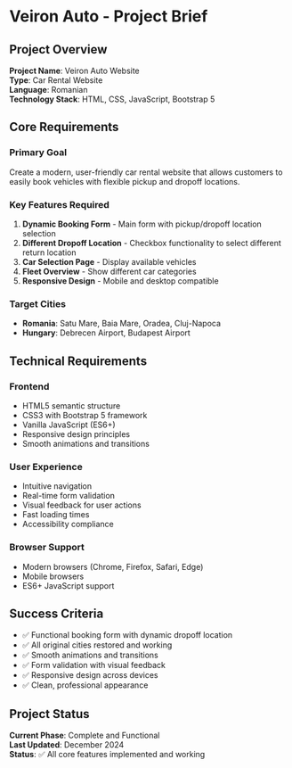 # Veiron Auto - Project Brief

## Project Overview
**Project Name**: Veiron Auto Website  
**Type**: Car Rental Website  
**Language**: Romanian  
**Technology Stack**: HTML, CSS, JavaScript, Bootstrap 5

## Core Requirements

### Primary Goal
Create a modern, user-friendly car rental website that allows customers to easily book vehicles with flexible pickup and dropoff locations.

### Key Features Required
1. **Dynamic Booking Form** - Main form with pickup/dropoff location selection
2. **Different Dropoff Location** - Checkbox functionality to select different return location
3. **Car Selection Page** - Display available vehicles
4. **Fleet Overview** - Show different car categories
5. **Responsive Design** - Mobile and desktop compatible

### Target Cities
- **Romania**: Satu Mare, Baia Mare, Oradea, Cluj-Napoca
- **Hungary**: Debrecen Airport, Budapest Airport

## Technical Requirements

### Frontend
- HTML5 semantic structure
- CSS3 with Bootstrap 5 framework
- Vanilla JavaScript (ES6+)
- Responsive design principles
- Smooth animations and transitions

### User Experience
- Intuitive navigation
- Real-time form validation
- Visual feedback for user actions
- Fast loading times
- Accessibility compliance

### Browser Support
- Modern browsers (Chrome, Firefox, Safari, Edge)
- Mobile browsers
- ES6+ JavaScript support

## Success Criteria
- ✅ Functional booking form with dynamic dropoff location
- ✅ All original cities restored and working
- ✅ Smooth animations and transitions
- ✅ Form validation with visual feedback
- ✅ Responsive design across devices
- ✅ Clean, professional appearance

## Project Status
**Current Phase**: Complete and Functional  
**Last Updated**: December 2024  
**Status**: ✅ All core features implemented and working 